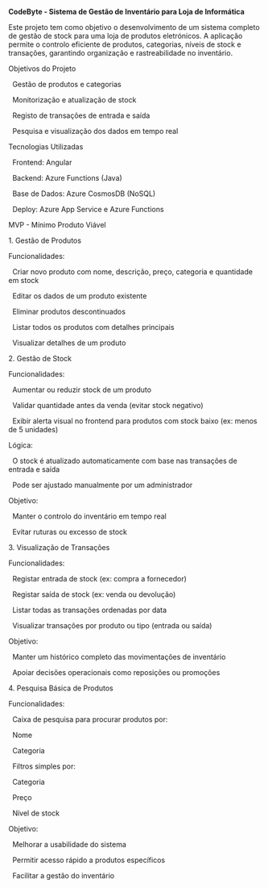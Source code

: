 **CodeByte - Sistema de Gestão de Inventário para Loja de Informática**



Este projeto tem como objetivo o desenvolvimento de um sistema completo de gestão de stock para uma loja de produtos eletrónicos. A aplicação permite o controlo eficiente de produtos, categorias, níveis de stock e transações, garantindo organização e rastreabilidade no inventário.

Objetivos do Projeto



&nbsp;   Gestão de produtos e categorias

&nbsp;   Monitorização e atualização de stock

&nbsp;   Registo de transações de entrada e saída

&nbsp;   Pesquisa e visualização dos dados em tempo real



Tecnologias Utilizadas



&nbsp;   Frontend: Angular

&nbsp;   Backend: Azure Functions (Java)

&nbsp;   Base de Dados: Azure CosmosDB (NoSQL)

&nbsp;   Deploy: Azure App Service e Azure Functions



MVP - Mínimo Produto Viável

1\. Gestão de Produtos



Funcionalidades:



&nbsp;   Criar novo produto com nome, descrição, preço, categoria e quantidade em stock

&nbsp;   Editar os dados de um produto existente

&nbsp;   Eliminar produtos descontinuados

&nbsp;   Listar todos os produtos com detalhes principais

&nbsp;   Visualizar detalhes de um produto



2\. Gestão de Stock



Funcionalidades:



&nbsp;   Aumentar ou reduzir stock de um produto

&nbsp;   Validar quantidade antes da venda (evitar stock negativo)

&nbsp;   Exibir alerta visual no frontend para produtos com stock baixo (ex: menos de 5 unidades)



Lógica:



&nbsp;   O stock é atualizado automaticamente com base nas transações de entrada e saída

&nbsp;   Pode ser ajustado manualmente por um administrador



Objetivo:



&nbsp;   Manter o controlo do inventário em tempo real

&nbsp;   Evitar ruturas ou excesso de stock



3\. Visualização de Transações



Funcionalidades:



&nbsp;   Registar entrada de stock (ex: compra a fornecedor)

&nbsp;   Registar saída de stock (ex: venda ou devolução)

&nbsp;   Listar todas as transações ordenadas por data

&nbsp;   Visualizar transações por produto ou tipo (entrada ou saída)



Objetivo:



&nbsp;   Manter um histórico completo das movimentações de inventário

&nbsp;   Apoiar decisões operacionais como reposições ou promoções



4\. Pesquisa Básica de Produtos



Funcionalidades:



&nbsp;   Caixa de pesquisa para procurar produtos por:

&nbsp;       Nome

&nbsp;       Categoria

&nbsp;   Filtros simples por:

&nbsp;       Categoria

&nbsp;       Preço

&nbsp;       Nível de stock



Objetivo:



&nbsp;   Melhorar a usabilidade do sistema

&nbsp;   Permitir acesso rápido a produtos específicos

&nbsp;   Facilitar a gestão do inventário

